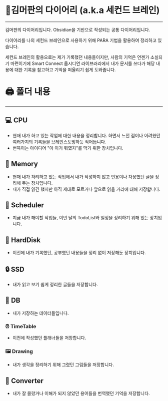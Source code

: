 # 📗김머판의 다이어리 (a.k.a 세컨드 브레인)
---
김머판의 다이어리입니다.
Obsidian을 기반으로 작성되는 공통 다이어리입니다.

다이어리를 나의 세컨드 브레인으로 사용하기 위해 PARA 기법을 활용하여 정리하고 있습니다.

세컨드 브레인의 활용으로는 제가 기록했던 내용들이지만, 사람의 기억은 언젠가 소실되기 마련이기에 Smart Connect 옵시디언 라이브러리에서 내가 문서를 쓰다가 해당 내용에 대한 기록을 참고하고 기억을 떠올리기 쉽게 도와줍니다.


# 🖨️ 폴더 내용
---
## 💻 CPU
* 현재 내가 하고 있는 작업에 대한 내용을 정리합니다. 하면서 느낀 점이나 어려웠던 여러가지의 기록들을 브레인스토밍하듯 적어둡니다.
* 번뜩이는 아이디어 "아 이거 뭐였지"를 막기 위한 장치입니다.

## 💾 Memory
* 현재 내가 처리하고 있는 작업에서 내가 작성하지 않고 인용이나 차용했던 글을 정리해 두는 장치입니다.
* 내가 직접 읽긴 했지만 아직 제대로 모르거나 앞으로 읽을 거리에 대해 저장합니다.

## 📅 Scheduler
* 지금 내가 해야할 작업들, 이번 달의 TodoList와 일정을 정리하기 위해 있는 장치입니다.

## 🔏 HardDisk
* 이전에 내가 기록했던, 공부했던 내용들을 정리 없이 저장해둔 장치입니다.

## 🔒 SSD
* 내가 읽고 보기 쉽게 정리한 글들을 저장합니다.

## 🏢 DB
* 내가 저장하는 데이터들입니다.

### ⏰ TimeTable
* 이전에 작성했던 플래너들을 저장합니다.

### 🖼️ Drawing
* 내가 생각을 정리하기 위해 그렸던 그림들을 저장합니다.

## 🔄 Converter
* 내가 잘 몰랐거나 이해가 되지 않았던 용어들을 번역했던 기억을 저장합니다.